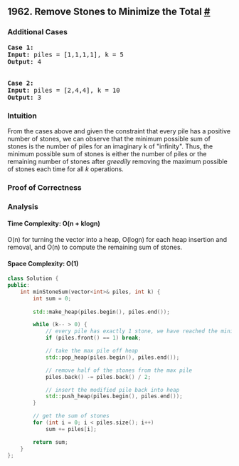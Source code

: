 ## 1962. Remove Stones to Minimize the Total [#](https://leetcode.com/problems/remove-stones-to-minimize-the-total/)

### Additional Cases
<pre>
<b>Case 1:</b>
<b>Input:</b> piles = [1,1,1,1], k = 5
<b>Output:</b> 4
</br>
<b>Case 2:</b>
<b>Input:</b> piles = [2,4,4], k = 10
<b>Output:</b> 3
</pre>

### Intuition
From the cases above and given the constraint that every pile has a positive number of stones, we can observe that the minimum possible sum of stones is the number of piles for an imaginary k of "infinity". Thus, the minimum possible sum of stones is either the number of piles or the remaining number of stones after _greedily_ removing the maximum possible of stones each time for all _k_ operations.

### Proof of Correctness
<!-- (Greedy stays ahead) </br>
Supose, for the sake of contradiction, B<sub>G</sub>, the collection of bags found by our algorithm isn't the maximum number of bags that be filled. Let B' be the true maximum collection of bags.
</br></br>
Let _b_ be the  -->

### Analysis
#### Time Complexity: O(n + klogn)
O(n) for turning the vector into a heap, O(logn) for each heap insertion and removal, and O(n) to compute the remaining sum of stones.
#### Space Complexity: O(1)

```cpp
class Solution {
public:
    int minStoneSum(vector<int>& piles, int k) {
        int sum = 0;
    
        std::make_heap(piles.begin(), piles.end());

        while (k-- > 0) {
            // every pile has exactly 1 stone, we have reached the minimum
            if (piles.front() == 1) break;

            // take the max pile off heap
            std::pop_heap(piles.begin(), piles.end());

            // remove half of the stones from the max pile
            piles.back() -= piles.back() / 2;

            // insert the modified pile back into heap
            std::push_heap(piles.begin(), piles.end());
        }

        // get the sum of stones
        for (int i = 0; i < piles.size(); i++)
            sum += piles[i];

        return sum;
    }
};
```

